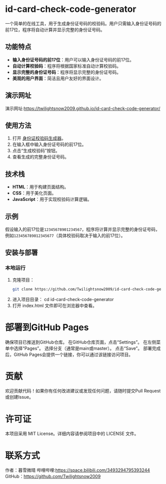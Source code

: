 # id-card-check-code-generator

一个简单的在线工具，用于生成身份证号码的校验码。用户只需输入身份证号码的前17位，程序将自动计算并显示完整的身份证号码。

## 功能特点
- **输入身份证号码的前17位**：用户可以输入身份证号码的前17位。
- **自动计算校验码**：程序将根据国家标准自动计算校验码。
- **显示完整的身份证号码**：程序将显示完整的身份证号码。
- **美观的用户界面**：简洁且用户友好的界面设计。
 ## 演示网址
 演示网址:https://twilightsnow2009.github.io/id-card-check-code-generator/

## 使用方法
1. 打开 [身份证校验码生成器](https://twilightsnow2009.github.io/id-card-check-code-generator/)。
2. 在输入框中输入身份证号码的前17位。
3. 点击“生成校验码”按钮。
4. 查看生成的完整身份证号码。

## 技术栈
- **HTML**：用于构建页面结构。
- **CSS**：用于美化页面。
- **JavaScript**：用于实现校验码计算逻辑。

## 示例
假设输入的前17位是`12345678901234567`，程序将计算并显示完整的身份证号码，例如`123456789012345677`（具体校验码取决于输入的前17位）。

## 安装与部署
### 本地运行
1. 克隆项目：
   ```bash
   git clone https://github.com/Twilightsnow2009/id-card-check-code-generator.git
2. 进入项目目录：
 cd id-card-check-code-generator
3.  打开 index.html 文件即可在浏览器中查看。
# 部署到GitHub Pages
确保项目已推送到GitHub仓库。
在GitHub仓库页面，点击“Settings”。
在左侧菜单中选择“Pages”。
选择分支（通常是main或master）。
点击“Save”。
部署完成后，GitHub Pages会提供一个链接，你可以通过该链接访问项目。
# 贡献
欢迎贡献代码！如果你有任何改进建议或发现任何问题，请随时提交Pull Request或创建Issue。
# 许可证
本项目采用 MIT License。详细内容请参阅项目中的 LICENSE 文件。
# 联系方式
作者：暮雪微晴
哔哩哔哩:https://space.bilibili.com/3493294795393244
GitHub：https://github.com/Twilightsnow2009
